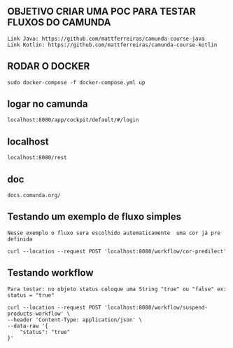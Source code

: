 ## OBJETIVO CRIAR UMA POC PARA TESTAR FLUXOS DO CAMUNDA
```
Link Java: https://github.com/mattferreiras/camunda-course-java
Link Kotlin: https://github.com/mattferreiras/camunda-course-kotlin
```
## RODAR O DOCKER
```
sudo docker-compose -f docker-compose.yml up
```
## logar no camunda
```
localhost:8080/app/cockpit/default/#/login
```
## localhost
```
localhost:8080/rest
```

## doc
```
docs.comunda.org/
```

## Testando um exemplo de fluxo simples  
```
Nesse exemplo o fluxo sera escolhido automaticamente  uma cor já pre definida
``` 
```
curl --location --request POST 'localhost:8080/workflow/cor-predilect'
```
## Testando workflow
```
Para testar: no objeto status coloque uma String "true" ou "false" ex: status = "true"
```
 
```
curl --location --request POST 'localhost:8080/workflow/suspend-products-workflow' \
--header 'Content-Type: application/json' \
--data-raw '{
    "status": "true"
}'
```




